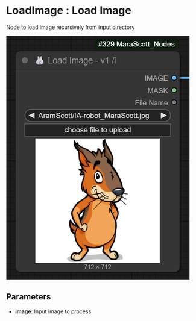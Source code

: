 # LoadImage : Load Image

Node to load image recursively from input directory

![LoadImage_v1](.\MaraScottLoadImage_v1.png)

## Parameters

- **image**: Input image to process
